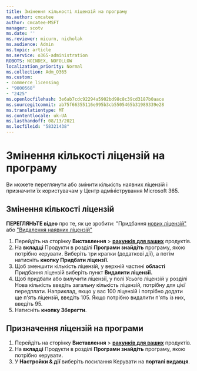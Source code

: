```yaml
---
title: Змінення кількості ліцензій на програму
ms.author: cmcatee
author: cmcatee-MSFT
manager: scotv
ms.date: ''
ms.reviewer: micurn, nicholak
ms.audience: Admin
ms.topic: article
ms.service: o365-administration
ROBOTS: NOINDEX, NOFOLLOW
localization_priority: Normal
ms.collection: Adm_O365
ms.custom:
- commerce_licensing
- "9000568"
- "2425"
ms.openlocfilehash: 3e6ab7cdc92294a5902bd98c8c39cd3187b0aace
ms.sourcegitcommit: ab75f66355116e995b3cb5505465b31989339e28
ms.translationtype: MT
ms.contentlocale: uk-UA
ms.lasthandoff: 08/13/2021
ms.locfileid: "58321438"
---
```

# <a name="change-app-license-quantity"></a>Змінення кількості ліцензій на програму

Ви можете переглянути або змінити кількість наявних ліцензій і призначити їх користувачам у Центр адміністрування Microsoft 365.

## <a name="to-change-license-quantity"></a>Змінення кількості ліцензій

**ПЕРЕГЛЯНЬТЕ відео** про те, як це зробити: "Придбання [нових ліцензій"](https://go.microsoft.com/fwlink/p/?linkid=2154857) або ["Видалення наявних ліцензій"](https://go.microsoft.com/fwlink/p/?linkid=2154938)

1. Перейдіть на сторінку **Виставлення**  >  **[рахунків для ваших](https://go.microsoft.com/fwlink/p/?linkid=842054)** продуктів.
2. На **вкладці** Продукти в розділі **Програми знайдіть** програму, якою потрібно керувати. Виберіть три крапки (додаткові дії), а потім натисніть **кнопку Придбати ліцензії.**
3. Щоб зменшити кількість ліцензій, у верхній частині **області** Придбання ліцензій виберіть пункт **Видалити ліцензії.**
4. Щоб придбати або вилучити  ліцензії, у полі  Усього ліцензій у розділі Нова кількість введіть загальну кількість ліцензій, потрібну для цієї передплати. Наприклад, якщо у вас 100 ліцензій і потрібно додати ще п'ять ліцензій, введіть 105. Якщо потрібно видалити п'ять із них, введіть 95.
5. Натисніть **кнопку Зберегти**.

## <a name="to-assign-app-licenses"></a>Призначення ліцензій на програми

1. Перейдіть на сторінку **Виставлення**  >  **[рахунків для ваших](https://go.microsoft.com/fwlink/p/?linkid=842054)** продуктів.
2. На **вкладці** Продукти в розділі **Програми знайдіть** програму, якою потрібно керувати.
3. У **Настройки & дії** виберіть посилання Керувати на **порталі видавця**.